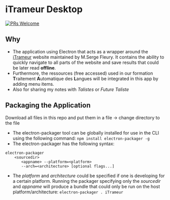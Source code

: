 # iTrameur Desktop

[![PRs Welcome](https://img.shields.io/badge/PRs-welcome-brightgreen.svg?style=flat-square)](http://makeapullrequest.com)

## Why

- The application using Electron that acts as a wrapper around the [iTrameur](http://www.tal.univ-paris3.fr/trameur/iTrameur/) website maintained by M.Serge Fleury. It contains the ability to quickly navigate to all parts of the website and save results that could be later read **offline**.
- Furthermore, the ressources (free accessed) used in our formation **T**raitement **A**utomatique des **L**angues will be integrated in this app by adding menu items. 
- Also for sharing my notes with *Talistes* or *Future Taliste* 


## Packaging the Application

Download all files in this repo and put them in a file -> change directory to the file

- The electron-packager tool can be globally installed for use in the CLI using the following command:
  `npm install electron-packager -g`
- The electron-packager has the following syntax:

```
electron-packager
    <sourcedir>
       <appname> --platform=<platform>
       --arch=<architecture> [optional flags...]
```
- The *platform* and *architecture* could be specified if one is developing for a certain platform. Running the packager specifying only the *sourcedir* and *appname* will produce a bundle that could only be run on the host platform/architecture:
`electron-packager . iTrameur`